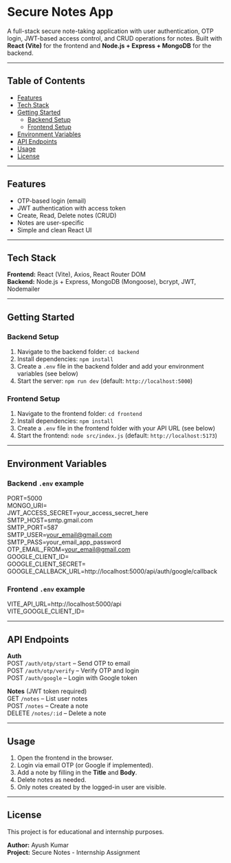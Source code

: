 # Secure Notes App

A full-stack secure note-taking application with user authentication, OTP login, JWT-based access control, and CRUD operations for notes. Built with **React (Vite)** for the frontend and **Node.js + Express + MongoDB** for the backend.

---

## Table of Contents
- [Features](#features)
- [Tech Stack](#tech-stack)
- [Getting Started](#getting-started)
  - [Backend Setup](#backend-setup)
  - [Frontend Setup](#frontend-setup)
- [Environment Variables](#environment-variables)
- [API Endpoints](#api-endpoints)
- [Usage](#usage)
- [License](#license)

---

## Features
- OTP-based login (email)  
- JWT authentication with access token  
- Create, Read, Delete notes (CRUD)  
- Notes are user-specific  
- Simple and clean React UI  

---

## Tech Stack
**Frontend:** React (Vite), Axios, React Router DOM  
**Backend:** Node.js + Express, MongoDB (Mongoose), bcrypt, JWT, Nodemailer  

---

## Getting Started

### Backend Setup
1. Navigate to the backend folder: `cd backend`  
2. Install dependencies: `npm install`  
3. Create a `.env` file in the backend folder and add your environment variables (see below)  
4. Start the server: `npm run dev` (default: `http://localhost:5000`)  

### Frontend Setup
1. Navigate to the frontend folder: `cd frontend`  
2. Install dependencies: `npm install`  
3. Create a `.env` file in the frontend folder with your API URL (see below)  
4. Start the frontend: `node src/index.js` (default: `http://localhost:5173`)  

---

## Environment Variables

### Backend `.env` example
PORT=5000  
MONGO_URI=  
JWT_ACCESS_SECRET=your_access_secret_here  
SMTP_HOST=smtp.gmail.com  
SMTP_PORT=587  
SMTP_USER=your_email@gmail.com  
SMTP_PASS=your_email_app_password  
OTP_EMAIL_FROM=your_email@gmail.com  
GOOGLE_CLIENT_ID=   
GOOGLE_CLIENT_SECRET=  
GOOGLE_CALLBACK_URL=http://localhost:5000/api/auth/google/callback

### Frontend `.env` example
VITE_API_URL=http://localhost:5000/api  
VITE_GOOGLE_CLIENT_ID=    

---

## API Endpoints

**Auth**  
POST `/auth/otp/start` – Send OTP to email  
POST `/auth/otp/verify` – Verify OTP and login  
POST `/auth/google` – Login with Google token  

**Notes** (JWT token required)  
GET `/notes` – List user notes  
POST `/notes` – Create a note  
DELETE `/notes/:id` – Delete a note  

---

## Usage
1. Open the frontend in the browser.  
2. Login via email OTP (or Google if implemented).  
3. Add a note by filling in the **Title** and **Body**.  
4. Delete notes as needed.  
5. Only notes created by the logged-in user are visible.  

---

## License
This project is for educational and internship purposes.

**Author:** Ayush Kumar  
**Project:** Secure Notes - Internship Assignment
